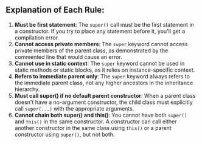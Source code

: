 ## Explanation of Each Rule:

1. **Must be first statement**: The `super()` call must be the first statement in a constructor. If you try to place any statement before it, you'll get a compilation error.
2. **Cannot access private members**: The `super` keyword cannot access private members of the parent class, as demonstrated by the commented line that would cause an error.
3. **Cannot use in static context**: The `super` keyword cannot be used in static methods or static blocks, as it relies on instance-specific context.
4. **Refers to immediate parent only**: The `super` keyword always refers to the immediate parent class, not any higher ancestors in the inheritance hierarchy.
5. **Must call super() if no default parent constructor**: When a parent class doesn't have a no-argument constructor, the child class must explicitly call `super(...)` with the appropriate arguments.
6. **Cannot chain both super() and this()**: You cannot have both `super()` and `this()` in the same constructor. A constructor can call either another constructor in the same class using `this()` or a parent constructor using `super()`, but not both.